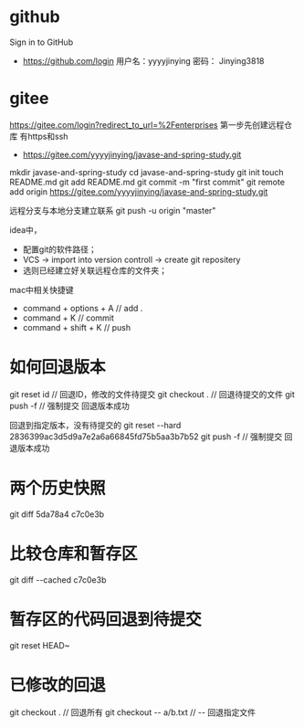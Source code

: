 # github
Sign in to GitHub
- https://github.com/login
用户名：yyyyjinying
密码： Jinying3818

# gitee
https://gitee.com/login?redirect_to_url=%2Fenterprises
第一步先创建远程仓库
有https和ssh
- https://gitee.com/yyyyjinying/javase-and-spring-study.git

mkdir javase-and-spring-study
cd javase-and-spring-study
git init 
touch README.md
git add README.md
git commit -m "first commit"
git remote add origin https://gitee.com/yyyyjinying/javase-and-spring-study.git

远程分支与本地分支建立联系
git push -u origin "master"

idea中，
- 配置git的软件路径；
- VCS -> import into version controll -> create git repositery
- 选则已经建立好关联远程仓库的文件夹；

mac中相关快捷键
- command + options + A // add .
- command + K   // commit
- command + shift + K // push

# 如何回退版本
git reset id    // 回退ID，修改的文件待提交
git checkout .  // 回退待提交的文件
git push -f // 强制提交 回退版本成功

回退到指定版本，没有待提交的
git reset --hard 2836399ac3d5d9a7e2a6a66845fd75b5aa3b7b52
git push -f // 强制提交 回退版本成功
# 两个历史快照
git diff 5da78a4 c7c0e3b
# 比较仓库和暂存区
git diff --cached c7c0e3b
# 暂存区的代码回退到待提交
git reset HEAD~ 
# 已修改的回退
git checkout . // 回退所有
git checkout -- a/b.txt // -- 回退指定文件




